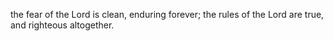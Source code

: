 the fear of the Lord is clean, enduring forever; the rules of the Lord are true, and righteous altogether.
